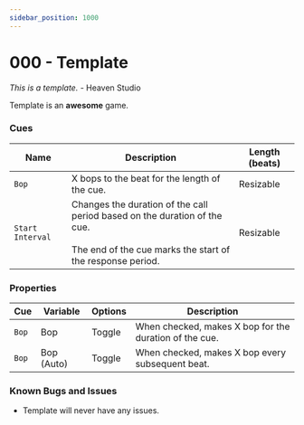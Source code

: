 ```yaml
---
sidebar_position: 1000
---
```

# 000 - Template

*This is a template.* - Heaven Studio

Template is an **awesome** game.

### Cues

|Name|Description|Length (beats)|
|---|---|---|
|`Bop`|X bops to the beat for the length of the cue.|Resizable|
|`Start Interval`|Changes the duration of the call period based on the duration of the cue. <br></br>The end of the cue marks the start of the response period.|Resizable|

### Properties

|Cue|Variable|Options|Description|
|---|---|---|---|
|`Bop`|Bop|Toggle|When checked, makes X bop for the duration of the cue.|
|`Bop`|Bop (Auto)|Toggle|When checked, makes X bop every subsequent beat.|


### Known Bugs and Issues
- Template will never have any issues.
